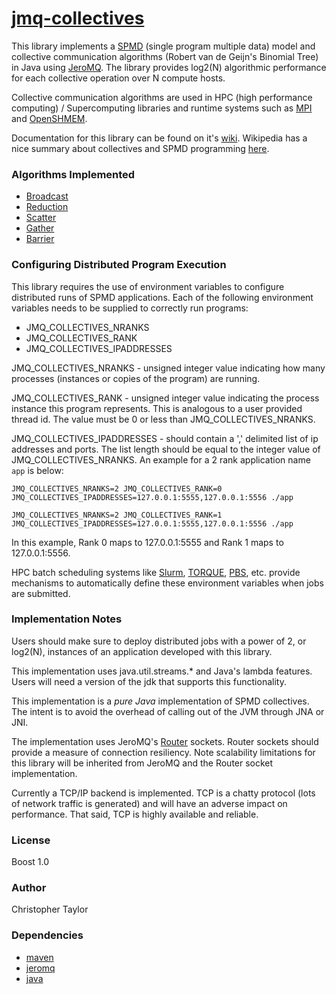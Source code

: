 <!-- Copyright (c) 2021 Christopher Taylor                                          -->
<!--                                                                                -->
<!--   Distributed under the Boost Software License, Version 1.0. (See accompanying -->
<!--   file LICENSE_1_0.txt or copy at http://www.boost.org/LICENSE_1_0.txt)        -->

# [jmq-collectives](https://github.com/ct-clmsn/jmq-collectives)

This library implements a [SPMD](https://en.m.wikipedia.org/wiki/SPMD) (single program
multiple data) model and collective communication algorithms (Robert van de Geijn's
Binomial Tree) in Java using [JeroMQ](https://github.com/zeromq/jeromq). The library provides log2(N)
algorithmic performance for each collective operation over N compute hosts.

Collective communication algorithms are used in HPC (high performance computing) / Supercomputing
libraries and runtime systems such as [MPI](https://www.open-mpi.org) and [OpenSHMEM](http://openshmem.org).

Documentation for this library can be found on it's [wiki](https://github.com/ct-clmsn/jmq-collectives/wiki).
Wikipedia has a nice summary about collectives and SPMD programming [here](https://en.wikipedia.org/wiki/Collective_operation).

### Algorithms Implemented

* [Broadcast](https://en.wikipedia.org/wiki/Broadcast_(parallel_pattern))
* [Reduction](https://en.wikipedia.org/wiki/Broadcast_(parallel_pattern))
* [Scatter](https://en.wikipedia.org/wiki/Collective_operation#Scatter_[9])
* [Gather](https://en.wikipedia.org/wiki/Collective_operation#Gather_[8])
* [Barrier](https://en.wikipedia.org/wiki/Barrier_(computer_science))

### Configuring Distributed Program Execution

This library requires the use of environment variables
to configure distributed runs of SPMD applications.
Each of the following environment variables needs to be
supplied to correctly run programs:

* JMQ_COLLECTIVES_NRANKS
* JMQ_COLLECTIVES_RANK
* JMQ_COLLECTIVES_IPADDRESSES

JMQ_COLLECTIVES_NRANKS - unsigned integer value indicating
how many processes (instances or copies of the program)
are running.

JMQ_COLLECTIVES_RANK - unsigned integer value indicating
the process instance this program represents. This is
analogous to a user provided thread id. The value must
be 0 or less than JMQ_COLLECTIVES_NRANKS.

JMQ_COLLECTIVES_IPADDRESSES - should contain a ',' delimited
list of ip addresses and ports. The list length should be
equal to the integer value of JMQ_COLLECTIVES_NRANKS. An
example for a 2 rank application name `app` is below:

```
JMQ_COLLECTIVES_NRANKS=2 JMQ_COLLECTIVES_RANK=0 JMQ_COLLECTIVES_IPADDRESSES=127.0.0.1:5555,127.0.0.1:5556 ./app

JMQ_COLLECTIVES_NRANKS=2 JMQ_COLLECTIVES_RANK=1 JMQ_COLLECTIVES_IPADDRESSES=127.0.0.1:5555,127.0.0.1:5556 ./app
```

In this example, Rank 0 maps to 127.0.0.1:5555 and Rank 1
maps to 127.0.0.1:5556.

HPC batch scheduling systems like [Slurm](https://en.m.wikipedia.org/wiki/Slurm_Workload_Manager),
[TORQUE](https://en.m.wikipedia.org/wiki/TORQUE), [PBS](https://en.wikipedia.org/wiki/Portable_Batch_System),
etc. provide mechanisms to automatically define these
environment variables when jobs are submitted.

### Implementation Notes

Users should make sure to deploy distributed jobs with a power of 2, or log2(N),
instances of an application developed with this library.

This implementation uses java.util.streams.* and Java's lambda features. Users will
need a version of the jdk that supports this functionality.

This implementation is a *pure Java* implementation of SPMD collectives. The intent
is to avoid the overhead of calling out of the JVM through JNA or JNI.

The implementation uses JeroMQ's [Router](https://www.javadoc.io/doc/org.zeromq/jeromq/0.4.0/zmq/Router.html)
sockets. Router sockets should provide a measure of connection resiliency. Note scalability limitations for
this library will be inherited from JeroMQ and the Router socket implementation.

Currently a TCP/IP backend is implemented. TCP is a chatty protocol (lots of network
traffic is generated) and will have an adverse impact on performance. That said, TCP
is highly available and reliable.

### License

Boost 1.0

### Author

Christopher Taylor

### Dependencies

* [maven](https://maven.apache.org/index.html)
* [jeromq](https://github.com/zeromq/jeromq)
* [java](https://openjdk.java.net/)

